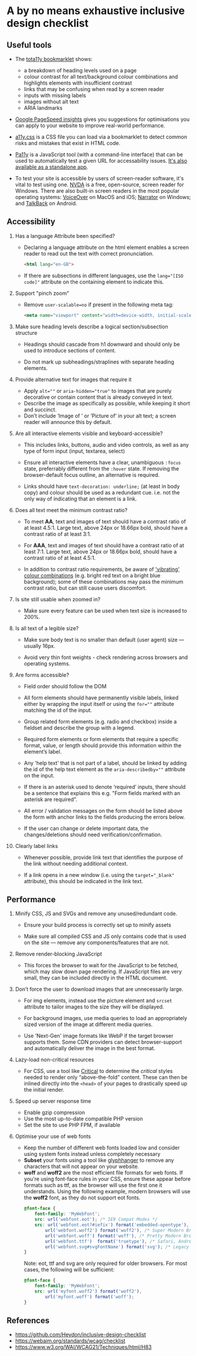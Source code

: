 # A by no means exhaustive inclusive design checklist

## Useful tools

- The [tota11y bookmarklet](http://khan.github.io/tota11y/) shows:

    - a breakdown of heading levels used on a page
    - colour contrast for all text/background colour combinations and highlights elements with insufficient contrast
    - links that may be confusing when read by a screen reader
    - inputs with missing labels
    - images without alt text
    - ARIA landmarks

- [Google PageSpeed insights](https://developers.google.com/speed/pagespeed/insights/) gives you suggestions for optimisations you can apply to your website to improve real-world performance.

- [a11y.css](https://ffoodd.github.io/a11y.css/) is a CSS file you can load via a bookmarklet to detect common risks and mistakes that exist in HTML code.

- [Pa11y](https://github.com/pa11y/pa11y) is a JavaScript tool (with a command-line interface) that can be used to automatically test a given URL for accessability issues. [It's also available as a standalone app](https://open-indy.github.io/Koa11y/).

- To test your site is accessible by users of screen-reader software, it's vital to test using one. [NVDA](https://www.nvaccess.org/download/) is a free, open-source, screen reader for Windows. There are also built-in screen readers in the most popular operating systems: [VoiceOver](https://help.apple.com/voiceover/mac/10.14/) on MacOS and iOS; [Narrator](https://support.microsoft.com/en-gb/help/22798/windows-10-complete-guide-to-narrator) on Windows; and [TalkBack](https://support.google.com/accessibility/android/answer/6283677?hl=en-GB) on Android.

## Accessibility

1. Has a language Attribute been specified?

    - Declaring a language attribute on the html element enables a screen reader to read out the text with correct pronunciation.
        ``` html
        <html lang="en-GB">
        ```

    - If there are subsections in different languages, use the `lang="[ISO code]"` attribute on the containing element to indicate this.

2. Support "pinch zoom"

    - Remove `user-scalable=no` if present in the following meta tag:
        ``` html
        <meta name="viewport" content="width=device-width, initial-scale=1">
        ```

3. Make sure heading levels describe a logical section/subsection structure

    - Headings should cascade from h1 downward and should only be used to introduce sections of content.

    - Do not mark up subheadings/straplines with separate heading elements.

4. Provide alternative text for images that require it

    - Apply `alt=""` or `aria-hidden="true"` to images that are purely decorative or contain content that is already conveyed in text.
    - Describe the image as specifically as possible, while keeping it short and succinct.
    - Don’t include  ‘Image of ’ or ’Picture of’ in your alt text; a screen reader will announce this by default.

5. Are all interactive elements visible and keyboard-accessible?

    - This includes links, buttons, audio and video controls, as well as any type of form input (input, textarea, select)

    - Ensure all interactive elements have a clear, unambiguous `:focus` state, preferrably different from the `:hover` state. If removing the browser-default focus outline, an alternative is required.

    - Links should have `text-decoration: underline;` (at least in body copy) and colour should be used as a redundant cue. i.e. not the only way of indicating that an element is a link.

6. Does all text meet the minimum contrast ratio?

    - To meet **AA**, text and images of text should have a contrast ratio of at least 4.5:1. Large text, above 24px or 18.66px bold, should have a contrast ratio of at least 3:1.

    - For **AAA**, text and images of text should have a contrast ratio of at least 7:1. Large text, above 24px or 18.66px bold, should have a contrast ratio of at least 4.5:1.

    - In addition to contrast ratio requirements, be aware of ['vibrating' colour combinations](https://accessibility.psu.edu/color/brightcolors/) (e.g. bright red text on a bright blue background); some of these combinations may pass the minimum contrast ratio, but can still cause users discomfort.

7. Is site still usable when zoomed in?

    - Make sure every feature can be used when text size is increased to 200%.

8. Is all text of a legible size?

    - Make sure body text is no smaller than default (user agent) size — usually 16px.

    - Avoid very thin font weights - check rendering across browsers and operating systems.

9. Are forms accessible?

    - Field order should follow the DOM

    - All form elements should have permanently visible labels, linked either by wrapping the input itself or using the `for=""` attribute matching the id of the input.

    - Group related form elements (e.g. radio and checkbox) inside a fieldset and describe the group with a legend.

    - Required form elements or form elements that require a specific format, value, or length should provide this information within the element’s label.

    - Any 'help text' that is not part of a label, should be linked by adding the id of the help text element as the `aria-describedby=""` attribute on the input.

    - If there is an asterisk used to denote ‘required’ inputs, there should be a sentence that explains this e.g. "Form fields marked with an asterisk are required".

    - All error / validation messages on the form should be listed above the form with anchor links to the fields producing the errors below.

    - If the user can change or delete important data, the changes/deletions should need verification/confirmation.
    
10. Clearly label links

    - Whenever possible, provide link text that identifies the purpose of the link without needing additional context.
    
    - If a link opens in a new window (i.e. using the `target="_blank"` attribute), this should be indicated in the link text.

## Performance

1. Minify CSS, JS and SVGs and remove any unused/redundant code.

    - Ensure your build process is correctly set up to minify assets

    - Make sure all compiled CSS and JS only contains code that is used on the site — remove any components/features that are not.

2. Remove render-blocking JavaScript

    - This forces the browser to wait for the JavaScript to be fetched, which may slow down page rendering. If JavaScript files are very small, they can be included directly in the HTML document.

3. Don’t force the user to download images that are unnecessarily large.

    - For img elements, instead use the picture element and `srcset` attribute to tailor images to the size they will be displayed.

    - For background images, use media queries to load an appropriately sized version of the image at different media queries.

    - Use 'Next-Gen' image formats like WebP if the target browser supports them. Some CDN providers can detect browser-support and automatically deliver the image in the best format.

4. Lazy-load non-critical resources

    - For CSS, use a tool like [Critical](https://github.com/addyosmani/critical) to determine the _critical_ styles needed to render only “above-the-fold” content. These can then be inlined directly into the `<head>` of your pages to drastically speed up the initial render.

5. Speed up server response time

    - Enable gzip compression
    - Use the most up-to-date compatible PHP version
    - Set the site to use PHP FPM, if available

6. Optimise your use of web fonts
    - Keep the number of different web fonts loaded low and consider using system fonts instead unless completely necessary
    - **Subset** your fonts using a tool like [glyphhanger](https://github.com/filamentgroup/glyphhanger) to remove any characters that will not appear on your website.
    - **woff** and **woff2** are the most efficient file formats for web fonts. If you're using font-face rules in your CSS, ensure these appear before formats such as ttf, as the browser will use the first one it understands. Using the following example, modern browsers will use the **woff2** font, as they do not support eot fonts.
        ```css
        @font-face {
            font-family: 'MyWebFont';
            src: url('webfont.eot'); /* IE9 Compat Modes */
            src: url('webfont.eot?#iefix') format('embedded-opentype'), /* IE6-IE8 */
                url('webfont.woff2') format('woff2'), /* Super Modern Browsers */
                url('webfont.woff') format('woff'), /* Pretty Modern Browsers */
                url('webfont.ttf')  format('truetype'), /* Safari, Android, iOS */
                url('webfont.svg#svgFontName') format('svg'); /* Legacy iOS */
        }
        ```
        Note: eot, ttf and svg are only required for older browsers. For most cases, the following will be sufficient:
        ```css
        @font-face {
            font-family: 'MyWebFont';
            src: url('myfont.woff2') format('woff2'),
                url('myfont.woff') format('woff');
        }
        ```

## References

- https://github.com/Heydon/inclusive-design-checklist
- https://webaim.org/standards/wcag/checklist
- https://www.w3.org/WAI/WCAG21/Techniques/html/H83
